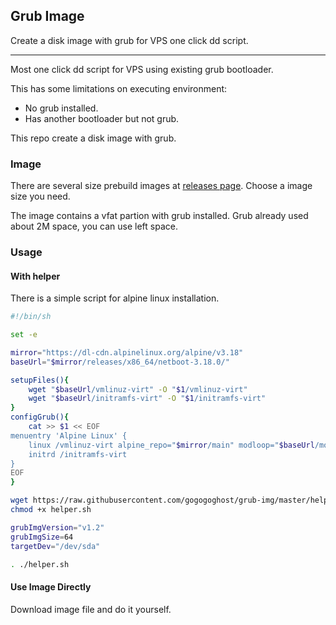 ## Grub Image

Create a disk image with grub for VPS one click dd script.

---

Most one click dd script for VPS using existing grub bootloader.

This has some limitations on executing environment:
- No grub installed.
- Has another bootloader but not grub.

This repo create a disk image with grub.

### Image

There are several size prebuild images at [releases page](https://github.com/gogogoghost/grub-img/releases). Choose a image size you need.

The image contains a vfat partion with grub installed. Grub already used about 2M space, you can use left space.

### Usage

#### With helper

There is a simple script for alpine linux installation.

```bash
#!/bin/sh

set -e

mirror="https://dl-cdn.alpinelinux.org/alpine/v3.18"
baseUrl="$mirror/releases/x86_64/netboot-3.18.0/"

setupFiles(){
    wget "$baseUrl/vmlinuz-virt" -O "$1/vmlinuz-virt"
    wget "$baseUrl/initramfs-virt" -O "$1/initramfs-virt"
}
configGrub(){
    cat >> $1 << EOF
menuentry 'Alpine Linux' {
    linux /vmlinuz-virt alpine_repo="$mirror/main" modloop="$baseUrl/modloop-virt" modules="loop,squashfs" initrd="initramfs-virt"
    initrd /initramfs-virt
}
EOF
}

wget https://raw.githubusercontent.com/gogogoghost/grub-img/master/helper.sh
chmod +x helper.sh

grubImgVersion="v1.2"
grubImgSize=64
targetDev="/dev/sda"

. ./helper.sh
```

#### Use Image Directly

Download image file and do it yourself.
